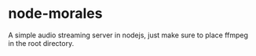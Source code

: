 # node-morales

A simple audio streaming server in nodejs, just make sure to place ffmpeg in the root directory.
